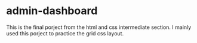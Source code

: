 # admin-dashboard
This is the final porject from the html and css intermediate section.
I mainly used this porject to practice the grid css layout.